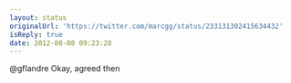 ```yaml
---
layout: status
originalUrl: 'https://twitter.com/marcgg/status/233131302415634432'
isReply: true
date: 2012-08-08 09:23:28
---
```


@gflandre Okay, agreed then
